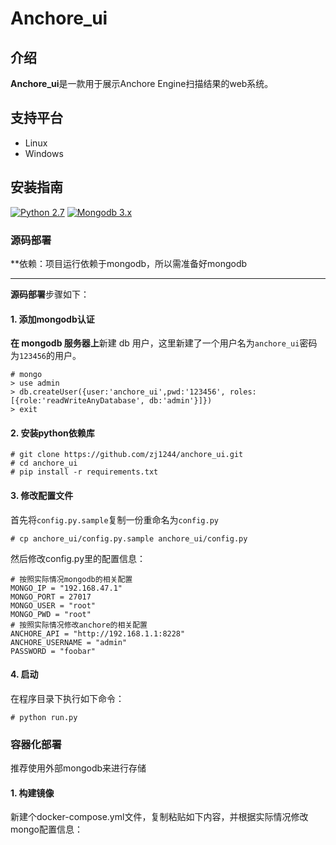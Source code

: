 # Anchore_ui

## 介绍

**Anchore_ui**是一款用于展示Anchore Engine扫描结果的web系统。

## 支持平台

* Linux
* Windows

## 安装指南

[![Python 2.7](https://img.shields.io/badge/python-2.7-yellow.svg)](https://www.python.org/) 
[![Mongodb 3.x](https://img.shields.io/badge/mongodb-3.x-red.svg)](https://www.mongodb.com/download-center?jmp=nav)

### 源码部署

**依赖：项目运行依赖于mongodb，所以需准备好mongodb

***

**源码部署**步骤如下：


#### 1. 添加mongodb认证

**在 mongodb 服务器上**新建 db 用户，这里新建了一个用户名为`anchore_ui`密码为`123456`的用户。

```
# mongo
> use admin
> db.createUser({user:'anchore_ui',pwd:'123456', roles:[{role:'readWriteAnyDatabase', db:'admin'}]})
> exit
```

#### 2. 安装python依赖库

```
# git clone https://github.com/zj1244/anchore_ui.git
# cd anchore_ui
# pip install -r requirements.txt
```

#### 3. 修改配置文件

首先将`config.py.sample`复制一份重命名为`config.py`
```
# cp anchore_ui/config.py.sample anchore_ui/config.py
```

然后修改config.py里的配置信息：

```
# 按照实际情况mongodb的相关配置
MONGO_IP = "192.168.47.1"
MONGO_PORT = 27017
MONGO_USER = "root"
MONGO_PWD = "root"
# 按照实际情况修改anchore的相关配置
ANCHORE_API = "http://192.168.1.1:8228"
ANCHORE_USERNAME = "admin"
PASSWORD = "foobar"
```

#### 4. 启动

在程序目录下执行如下命令：

```
# python run.py
```

### 容器化部署

推荐使用外部mongodb来进行存储

#### 1. 构建镜像

新建个docker-compose.yml文件，复制粘贴如下内容，并根据实际情况修改mongo配置信息：

```

```
